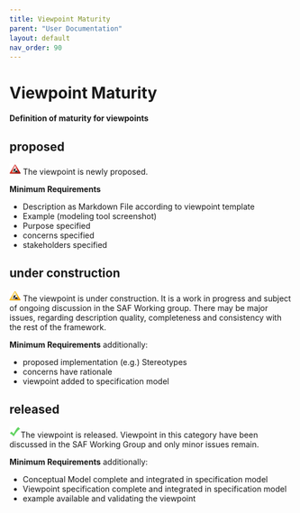 ```yaml
---
title: Viewpoint Maturity
parent: "User Documentation"
layout: default
nav_order: 90
---
```

# Viewpoint Maturity
**Definition of maturity for viewpoints**
## proposed
<img src="/assets/images/maturity-proposed.svg" height="20" width="20" > The viewpoint is newly proposed.

**Minimum Requirements**
* Description as Markdown File according to viewpoint template
* Example (modeling tool screenshot)
* Purpose specified
* concerns specified
* stakeholders specified

## under construction
<img src="/assets/images/maturity-under-construction.svg" height="20" width="20" > The viewpoint is under construction.
It is a work in progress and subject of ongoing discussion in the SAF Working group. There may be major issues, regarding description quality, completeness and consistency with the rest of the framework.

**Minimum Requirements**
additionally: 
* proposed implementation (e.g.) Stereotypes
* concerns have rationale
* viewpoint added to specification model


## released
<img src="/assets/images/maturity-released.svg" height="20" width="20" >The viewpoint is released.
Viewpoint in this category have been discussed in the SAF Working Group and only minor issues remain.

**Minimum Requirements**
additionally: 
* Conceptual Model complete and integrated in specification model
* Viewpoint specification complete and integrated in specification model
* example available and validating the viewpoint
